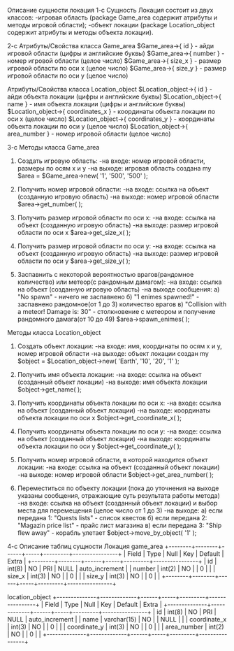 Описание сущности локация
1-с Сущность Локация состоит из двух классов:
 -игровая область (package Game_area содержит атрибуты и методы игровой области);
 -объект локации (package Location_object содержит атрибуты и методы объекта локации). 

2-с Атрибуты/Свойства класса Game_area
$Game_area->{ id } - айди игровой области (цифры и английские буквы)
$Game_area->{ number } - номер игровой области (целое число)
$Game_area->{ size_x } - размер игровой области по оси x (целое число)
$Game_area->{ size_y } - размер игровой области по оси y (целое число)

Атрибуты/Свойства класса Location_object
$Location_object->{ id } - айди объекта локации (цифры и английские буквы)
$Location_object->{ name } - имя объекта локации (цифры и английские буквы)
$Location_object->{ coordinates_x } - координаты объекта локации по оси x (целое число)
$Location_object->{ coordinates_y } - координаты объекта локации по оси y (целое число)
$Location_object->{ area_number } - номер игровой области (целое число)

3-с Методы класса Game_area
1. Cоздать игровую область:
 -на входе: номер игровой области, размеры по осям x и y
 -на выходе: игровая область создана
my $area = $Game_area->new( '1', '500', '500' );

2. Получить номер игровой области:
 -на входе: ссылка на объект (созданную игровую область)
 -на выходе: номер игровой области
$area->get_number( );

3. Получить размер игровой области по оси x:
 -на входе: ссылка на объект (созданную игровую область)
 -на выходе: размер игровой области по оси x
$area->get_size_x( );

4. Получить размер игровой области по оси y:
 -на входе: ссылка на объект (созданную игровую область)
 -на выходе: размер игровой области по оси y
$area->get_size_y( );

5. Заспавнить с некоторой вероятностью врагов(рандомное количество) или метеор(с рандомным дамагом):
 -на входе: ссылка на объект (созданную игровую область)
 -на выходе сообщения:
  а) "No spawn" - ничего не заспавнено
  б) "1 enimes spawned!" - заспавнено рандомное(от 1 до 3) количество врагов
  в) "Collision with a meteor! Damage is: 30" - столкновение с метеором и получение рандомного дамага(от 10 до 49)
$area->spawn_enimes( );

Методы класса Location_object
1. Cоздать объект локации:
 -на входе: имя, координаты по осям x и y, номер игровой области
 -на выходе: объект локации создан
my $object = $Location_object->new( 'Earth', '10', '20', '1' );

2. Получить имя объекта локации:
 -на входе: ссылка на объект (созданный объект локации)
 -на выходе: имя объекта локации
$object->get_name( );

3. Получить координаты объекта локации по оси x:
 -на входе: ссылка на объект (созданный объект локации)
 -на выходе: координаты объекта локации по оси x
$object->get_coordinate_x( );

4. Получить координаты объекта локации по оси y:
 -на входе: ссылка на объект (созданный объект локации)
 -на выходе: координаты объекта локации по оси y
$object->get_coordinate_y( );

5. Получить номер игровой области, в которой находится объект локации:
 -на входе: ссылка на объект (созданный объект локации)
 -на выходе: номер игровой области
$object->get_area_number( );

6. Переместиться по объекту локации (пока до уточнения на выходе указаны сообщения, отражающие суть результата работы метода)
-на входе: ссылка на объект (созданный объект локации) и выбор места для перемещения (целое число от 1 до 3)
-на выходе:
 а) если передана 1: "Quests lists" - список квестов
 б) если передана 2: "Magazin price list" - прайс лист магазина
 в) если передана 3: "Ship flew away" - корабль улетает
$object->move_by_object( '1' );

4-с Описание таблиц сущности Локация
game_area
+--------+--------+------+-----+---------+----------------+
| Field  | Type   | Null | Key | Default | Extra          |
+--------+--------+------+-----+---------+----------------+
| id     | int(8) | NO   | PRI | NULL    | auto_increment |
| number | int(2) | NO   |     | 0       |                |
| size_x | int(3) | NO   |     | 0       |                |
| size_y | int(3) | NO   |     | 0       |                |
+--------+--------+------+-----+---------+----------------+

location_object
+--------------+-------------+------+-----+---------+----------------+
| Field        | Type        | Null | Key | Default | Extra          |
+--------------+-------------+------+-----+---------+----------------+
| id           | int(8)      | NO   | PRI | NULL    | auto_increment |
| name         | varchar(15) | NO   |     | NULL    |                |
| coordinate_x | int(3)      | NO   |     | 0       |                |
| coordinate_y | int(3)      | NO   |     | 0       |                |
| area_number  | int(2)      | NO   |     | 0       |                |
+--------------+-------------+------+-----+---------+----------------+